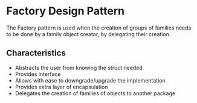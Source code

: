 # Factory Design Pattern

The Factory pattern is used when the creation of groups of families needs to be done by a family object creator, by delegating their creation.

## Characteristics

- Abstracts the user from knowing the struct needed
- Provides interface
- Allows with ease to downgrade/upgrade the implementation
- Provides extra layer of encapsulation
- Delegates the creation of families of objects to another package
